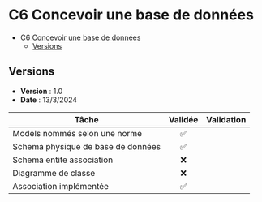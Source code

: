 # C6 Concevoir une base de données

- [C6 Concevoir une base de données](#c6-concevoir-une-base-de-données)
  - [Versions](#versions)

## Versions

- **Version** : 1.0
- **Date** : 13/3/2024

| Tâche                                       | Validée    | Validation                         |
|---------------------------------------------|:----------:|------------------------------------|
| Models nommés selon une norme               |     ✅     |                                    |
| Schema physique de base de données          |     ✅     |                                    |
| Schema entite association                   |     ❌     |                                    |
| Diagramme de classe                         |     ❌     |                                    |
| Association implémentée                     |     ✅     |                                    |
